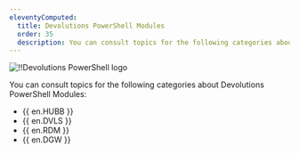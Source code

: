 ```yaml
---
eleventyComputed:
  title: Devolutions PowerShell Modules
  order: 35
  description: You can consult topics for the following categories about Devolutions PowerShell':' {{ en.HUBB }}, {{ en.DVLS }}, {{ en.DGW }} and {{ en.RDM }}
---
```


![!!Devolutions PowerShell logo](https://webdevolutions.blob.core.windows.net/images/projects/powershell-module/powershell-modules-color-shadow.svg)

You can consult topics for the following categories about Devolutions PowerShell Modules:

* {{ en.HUBB }}
* {{ en.DVLS }}
* {{ en.RDM }}
* {{ en.DGW }}
